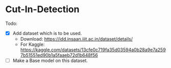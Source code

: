 # Cut-In-Detection
Todo:
  - [x] Add dataset which is to be used.
    - Download: https://idd.insaan.iiit.ac.in/dataset/details/
    - For Kaggle: https://kaggle.com/datasets/13cfe0c719fa35d03594a0b28a9e7a2597b51551ed90b1a5faaeb72d1b648f56
  - [ ] Make a Base model on this dataset.
